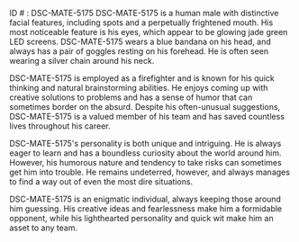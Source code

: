 ID # : DSC-MATE-5175
DSC-MATE-5175 is a human male with distinctive facial features, including spots and a perpetually frightened mouth. His most noticeable feature is his eyes, which appear to be glowing jade green LED screens. DSC-MATE-5175 wears a blue bandana on his head, and always has a pair of goggles resting on his forehead. He is often seen wearing a silver chain around his neck.

DSC-MATE-5175 is employed as a firefighter and is known for his quick thinking and natural brainstorming abilities. He enjoys coming up with creative solutions to problems and has a sense of humor that can sometimes border on the absurd. Despite his often-unusual suggestions, DSC-MATE-5175 is a valued member of his team and has saved countless lives throughout his career. 

DSC-MATE-5175's personality is both unique and intriguing. He is always eager to learn and has a boundless curiosity about the world around him. However, his humorous nature and tendency to take risks can sometimes get him into trouble. He remains undeterred, however, and always manages to find a way out of even the most dire situations. 

DSC-MATE-5175 is an enigmatic individual, always keeping those around him guessing. His creative ideas and fearlessness make him a formidable opponent, while his lighthearted personality and quick wit make him an asset to any team.